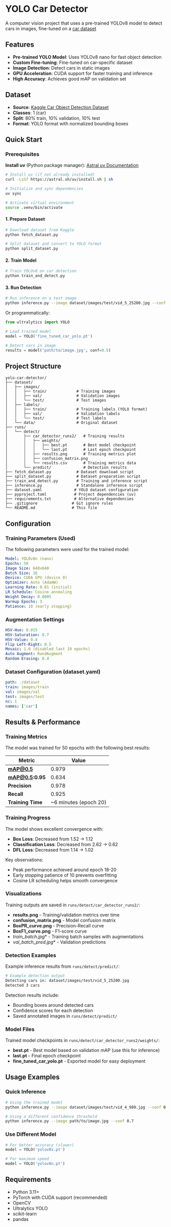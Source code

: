 # YOLO Car Detector

A computer vision project that uses a pre-trained YOLOv8 model to detect cars in images, fine-tuned on a [car dataset](https://www.kaggle.com/datasets/sshikamaru/car-object-detection/data)

## Features

- **Pre-trained YOLO Model**: Uses YOLOv8 nano for fast object detection
- **Custom Fine-tuning**: Fine-tuned on car-specific dataset
- **Image Detection**: Detect cars in static images
- **GPU Acceleration**: CUDA support for faster training and inference
- **High Accuracy**: Achieves good mAP on validation set

## Dataset

- **Source**: [Kaggle Car Object Detection Dataset](https://www.kaggle.com/datasets/sshikamaru/car-object-detection/data)
- **Classes**: 1 (car)
- **Split**: 80% train, 10% validation, 10% test
- **Format**: YOLO format with normalized bounding boxes

## Quick Start

### Prerequisites

**Install uv** (Python package manager): [Astral uv Documentation](https://docs.astral.sh/uv/getting-started/)

```bash
# Install uv (if not already installed)
curl -LsSf https://astral.sh/uv/install.sh | sh

# Initialize and sync dependencies
uv sync

# Activate virtual environment
source .venv/bin/activate
```

#### 1. Prepare Dataset

```bash
# Download dataset from Kaggle
python fetch_dataset.py

# Split dataset and convert to YOLO format
python split_dataset.py
```

#### 2. Train Model

```bash
# Train YOLOv8 on car detection
python train_and_detect.py
```

#### 3. Run Detection

```bash
# Run inference on a test image
python inference.py --image dataset/images/test/vid_5_25200.jpg --conf 0.5
```

Or programmatically:

```python
from ultralytics import YOLO

# Load trained model
model = YOLO('fine_tuned_car_yolo.pt')

# Detect cars in image
results = model('path/to/image.jpg', conf=0.5)
```

## Project Structure

```
yolo-car-detector/
├── dataset/
│   ├── images/
│   │   ├── train/             # Training images
│   │   ├── val/               # Validation images
│   │   └── test/              # Test images
│   ├── labels/
│   │   ├── train/             # Training labels (YOLO format)
│   │   ├── val/               # Validation labels
│   │   └── test/              # Test labels
│   └── data/                  # Original dataset
├── runs/
│   └── detect/
│       ├── car_detector_runs2/   # Training results
│       │   ├── weights/
│       │   │   ├── best.pt       # Best model checkpoint
│       │   │   └── last.pt       # Last epoch checkpoint
│       │   ├── results.png       # Training metrics plot
│       │   ├── confusion_matrix.png
│       │   └── results.csv       # Training metrics data
│       └── predict/              # Detection results
├── fetch_dataset.py           # Dataset download script
├── split_dataset.py           # Dataset preparation script
├── train_and_detect.py        # Training and inference script
├── inference.py               # Standalone inference script
├── dataset.yaml              # YOLO dataset configuration
├── pyproject.toml            # Project dependencies (uv)
├── requirements.txt          # Alternative dependencies
├── .gitignore               # Git ignore rules
└── README.md                # This file
```

## Configuration

### Training Parameters (Used)

The following parameters were used for the trained model:

```yaml
Model: YOLOv8n (nano)
Epochs: 50
Image Size: 640x640
Batch Size: 16
Device: CUDA GPU (device 0)
Optimizer: Auto (AdamW)
Learning Rate: 0.01 (initial)
LR Schedule: Cosine annealing
Weight Decay: 0.0005
Warmup Epochs: 3
Patience: 10 (early stopping)
```

### Augmentation Settings

```yaml
HSV-Hue: 0.015
HSV-Saturation: 0.7
HSV-Value: 0.4
Flip Left-Right: 0.5
Mosaic: 1.0 (disabled last 10 epochs)
Auto Augment: RandAugment
Random Erasing: 0.4
```

### Dataset Configuration (dataset.yaml)

```yaml
path: ./dataset
train: images/train
val: images/val
test: images/test
nc: 1
names: ['car']
```

## Results & Performance

### Training Metrics

The model was trained for 50 epochs with the following best results:

| Metric | Value |
|--------|-------|
| **mAP@0.5** | 0.979 |
| **mAP@0.5:0.95** | 0.634 |
| **Precision** | 0.978 |
| **Recall** | 0.925 |
| **Training Time** | ~6 minutes (epoch 20) |

### Training Progress

The model shows excellent convergence with:
- **Box Loss**: Decreased from 1.52 → 1.12
- **Classification Loss**: Decreased from 2.62 → 0.62
- **DFL Loss**: Decreased from 1.14 → 1.02

Key observations:
- Peak performance achieved around epoch 18-20
- Early stopping patience of 10 prevents overfitting
- Cosine LR scheduling helps smooth convergence

### Visualizations

Training outputs are saved in `runs/detect/car_detector_runs2/`:

- **results.png** - Training/validation metrics over time
- **confusion_matrix.png** - Model confusion matrix
- **BoxPR_curve.png** - Precision-Recall curve
- **BoxF1_curve.png** - F1-score curve
- **train_batch*.jpg** - Training batch samples with augmentations
- **val_batch*_pred.jpg** - Validation predictions

### Detection Examples

Example inference results from `runs/detect/predict/`:

```bash
# Example detection output
Detecting cars in: dataset/images/test/vid_5_25200.jpg
Detected 3 cars
```

Detection results include:
- Bounding boxes around detected cars
- Confidence scores for each detection
- Saved annotated images in `runs/detect/predict/`

### Model Files

Trained model checkpoints in `runs/detect/car_detector_runs2/weights/`:
- **best.pt** - Best model based on validation mAP (use this for inference)
- **last.pt** - Final epoch checkpoint
- **fine_tuned_car_yolo.pt** - Exported model for easy deployment

## Usage Examples

### Quick Inference

```bash
# Using the trained model
python inference.py --image dataset/images/test/vid_4_980.jpg --conf 0.5

# Using a different confidence threshold
python inference.py --image path/to/image.jpg --conf 0.7
```

### Use Different Model

```python
# For better accuracy (slower)
model = YOLO('yolov8s.pt')

# For maximum speed
model = YOLO('yolov8n.pt')
```

## Requirements

- Python 3.11+
- PyTorch with CUDA support (recommended)
- OpenCV
- Ultralytics YOLO
- scikit-learn
- pandas
